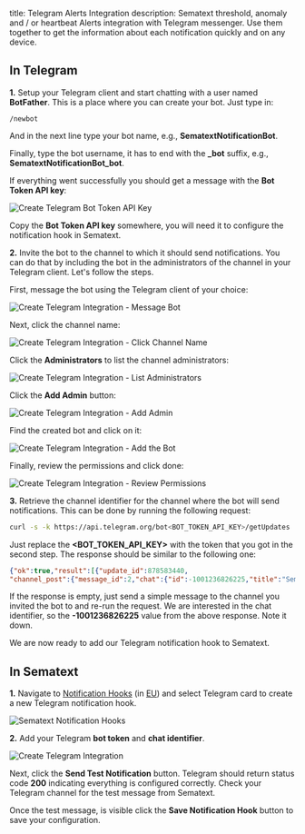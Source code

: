 title: Telegram Alerts Integration
description: Sematext threshold, anomaly and / or heartbeat Alerts integration with Telegram messenger. Use them together to get the information about each notification quickly and on any device.

## In Telegram

**1.** Setup your Telegram client and start chatting with a user named **BotFather**. This is a place where you can create your bot. Just type in:

```
/newbot
```

And in the next line type your bot name, e.g., **SematextNotificationBot**. 

Finally, type the bot username, it has to end with the **_bot** suffix, e.g., **SematextNotificationBot_bot**.

If everything went successfully you should get a message with the **Bot Token API key**:

<img class="content-modal-image" alt="Create Telegram Bot Token API Key" src="/docs/images/integrations/create-telegram-integration_bot_key.png" title="Create Telegram Bot Token API Key">

Copy the **Bot Token API key** somewhere, you will need it to configure the notification hook in Sematext.

**2.** Invite the bot to the channel to which it should send notifications. You can do that by including the bot in the administrators of the channel in your Telegram client. Let's follow the steps. 

First, message the bot using the Telegram client of your choice:

<img class="content-modal-image" alt="Create Telegram Integration - Message Bot" src="/docs/images/integrations/create-telegram-integration_bot_message.png" title="Create Telegram Integration - Message Bot">

Next, click the channel name:

<img class="content-modal-image" alt="Create Telegram Integration - Click Channel Name" src="/docs/images/integrations/create-telegram-integration_click_channel_name.png" title="Create Telegram Integration - Click Channel Name">

Click the **Administrators** to list the channel administrators:

<img class="content-modal-image" alt="Create Telegram Integration - List Administrators" src="/docs/images/integrations/create-telegram-integration_add_administrator.png" title="Create Telegram Integration - List Administrators">

Click the **Add Admin** button:

<img class="content-modal-image" alt="Create Telegram Integration - Add Admin" src="/docs/images/integrations/create-telegram-integration_add_new_administrator.png" title="Create Telegram Integration - Add Admin">

Find the created bot and click on it:

<img class="content-modal-image" alt="Create Telegram Integration - Add the Bot" src="/docs/images/integrations/create-telegram-integration_add_bot.png" title="Create Telegram Integration - Add the Bot">

Finally, review the permissions and click done:

<img class="content-modal-image" alt="Create Telegram Integration - Review Permissions" src="/docs/images/integrations/create-telegram-integration_add_bot_finish.png" title="Create Telegram Integration - Review Permissions">

**3.** Retrieve the channel identifier for the channel where the bot will send notifications. This can be done by running the following request:

``` bash
curl -s -k https://api.telegram.org/bot<BOT_TOKEN_API_KEY>/getUpdates
```

Just replace the **<BOT_TOKEN_API_KEY>** with the token that you got in the second step. The response should be similar to the following one:

``` json
{"ok":true,"result":[{"update_id":878583440,
"channel_post":{"message_id":2,"chat":{"id":-1001236826225,"title":"SematextNotifications","type":"channel"},"date":1598380548,"text":"Test test"}}]}
```

If the response is empty, just send a simple message to the channel you invited the bot to and re-run the request. We are interested in the chat identifier, so the **-1001236826225** value from the above response. Note it down.

We are now ready to add our Telegram notification hook to Sematext.

## In Sematext

**1.** Navigate to [Notification Hooks](https://apps.sematext.com/ui/hooks/create) (in [EU](https://apps.eu.sematext.com/ui/hooks/create)) and select Telegram card to create a new Telegram notification hook.

![Sematext Notification Hooks](https://sematext.com/docs/images/integrations/sematext-notification-hooks.png  "Sematext Notification Hook")

**2.** Add your Telegram **bot token** and **chat identifier**. 

<img class="content-modal-image" alt="Create Telegram Integration" src="/docs/images/integrations/create-telegram-integration.png" title="Create Telegram Integration">

Next, click the **Send Test Notification** button. Telegram should return status code **200** indicating everything is configured correctly. Check your Telegram channel for the test message from Sematext. 

Once the test message, is visible click the **Save Notification Hook** button to save your configuration. 
